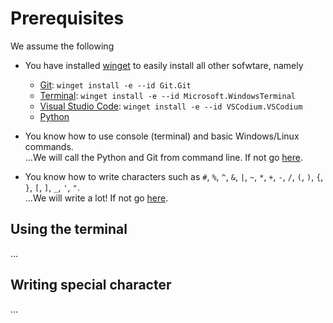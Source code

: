 # Prerequisites

We assume the following

- You have installed [winget](https://docs.microsoft.com/en-us/windows/package-manager/winget/) to easily install all other sofwtare, namely
  - [Git](https://git-scm.com/): `winget install -e --id Git.Git`
  - [Terminal](https://www.microsoft.com/cs-cz/p/windows-terminal/9n0dx20hk701): `winget install -e --id Microsoft.WindowsTerminal`
  - [Visual Studio Code](https://code.visualstudio.com/): `winget install -e --id VSCodium.VSCodium`
  - [Python](https://www.python.org/)

- You know how to use console (terminal) and basic Windows/Linux commands.<br>
  &hellip;We will call the Python and Git from command line. If not go [here]().
  
- You know how to write characters such as `#`, `%`,  `^`, `&`, `|`, `~`, `*`, `+`, `-`, `/`, `(`, `)`, `{`, `}`, `[`, `]`, `_`, `'`, `"`.<br>
  &hellip;We will write a lot! If not go [here]().


## Using the terminal

&hellip;

## Writing special character

&hellip;